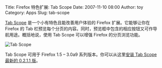 Title: Firefox 特色扩展: Tab Scope
Date: 2007-11-10 08:00
Author: toy
Category: Apps
Slug: tab-scope

[Tab Scope](http://www.xuldev.org/tabscope/)
是一个小有特色且能改善用户体验的 Firefox 扩展。它能够让你在 Firefox 的
Tab
栏预览每个分页的内容。同时，预览框中包含的相应按钮又可作导航用途。概括地说，使用
Tab Scope 可以增强 Firefox 的分页浏览功能。

![Tab Scope](http://i.linuxtoy.org/i/2007/11/tab-scope.png)

Tab Scope 可用于 Firefox 1.5 – 3.0a9 系列版本。你可以从这里[安装 Tab
Scope 最新的 0.2.1.1
版](https://addons.mozilla.org/en-US/firefox/addon/4882)。
